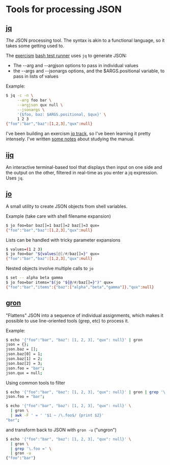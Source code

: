 # Tools for processing JSON

## [jq]

_The_ JSON processing tool. The syntax is akin to a functional language, so it takes some getting used to.

[comment]: # (Note the empty brackets below.)
[comment]: # (This is needed to disambiguate the two consecutive links.)

The [exercism][] [bash test runner][] uses `jq` to
generate JSON: 
* The --arg and --argjson options to pass in individual values
* the --args and --jsonargs options, and the $ARGS.positional variable, to pass in lists of values

Example:
```sh
$ jq -c -n \
     --arg foo bar \
     --argjson qux null \
     --jsonargs \
     '{$foo, baz: $ARGS.positional, $qux}' \
     1 2 3
{"foo":"bar","baz":[1,2,3],"qux":null}
```

I've been building an exercism [jq track], so I've been learning it pretty intensely.
I've written [some notes](jq/notes) about studying the manual.

## [ijq]

An interactive terminal-based tool that displays then input on one side and the output on the other, filtered in real-time as you enter a jq expression.
Uses `jq`.

## [jo]

A small utility to create JSON objects from shell variables.

Example (take care with shell filename expansion)
```sh
$ jo foo=bar baz[]=1 baz[]=2 baz[]=3 qux=
{"foo":"bar","baz":[1,2,3],"qux":null}
```
Lists can be handled with tricky parameter expansions
```sh
$ values=(1 2 3)
$ jo foo=bar "${values[@]/#/baz[]=}" qux=
{"foo":"bar","baz":[1,2,3],"qux":null}
```
Nested objects involve multiple calls to `jo`
```sh
$ set -- alpha beta gamma
$ jo foo=bar items="$(jo "${@/#/baz[]=}")" qux=
{"foo":"bar","items":{"baz":["alpha","beta","gamma"]},"qux":null}
```

## [gron]

"Flattens" JSON into a sequence of individual assignments, which makes it possible to use line-oriented tools (grep, etc) to process it.

Example:
```sh
$ echo '{"foo":"bar", "baz": [1, 2, 3], "qux": null}' | gron
json = {};
json.baz = [];
json.baz[0] = 1;
json.baz[1] = 2;
json.baz[2] = 3;
json.foo = "bar";
json.qux = null;
```
Using common tools to filter
```sh
$ echo '{"foo":"bar", "baz": [1, 2, 3], "qux": null}' | gron | grep '\.foo ='
json.foo = "bar";

$ echo '{"foo":"bar", "baz": [1, 2, 3], "qux": null}' \
  | gron \
  | awk -F ' = ' '$1 ~ /\.foo$/ {print $2}'
"bar";
```
and transform back to JSON with `gron -u` ("ungron")
```sh
$ echo '{"foo":"bar", "baz": [1, 2, 3], "qux": null}' \
  | gron \
  | grep '\.foo =' \
  | gron -u
{"foo":"bar"}
```


[jq]: https://stedolan.github.io/jq/
[exercism]: https://exercism.org
[bash test runner]: https://github.com/exercism/bash-test-runner/blob/main/bin/run.sh#L197
[jq track]: https://github.com/exercism/jq/
[gron]: https://github.com/tomnomnom/gron
[jo]: https://github.com/jpmens/jo
[ijq]: https://github.com/gpanders/ijq
